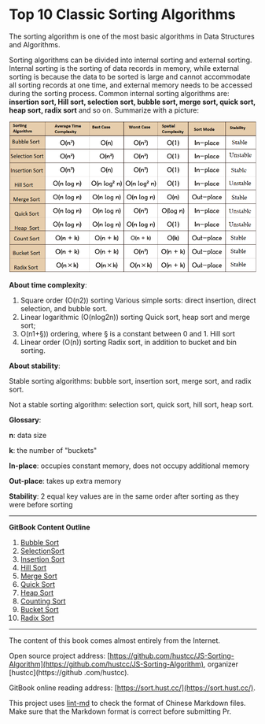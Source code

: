 # Top 10 Classic Sorting Algorithms


The sorting algorithm is one of the most basic algorithms in Data Structures and Algorithms.

Sorting algorithms can be divided into internal sorting and external sorting. Internal sorting is the sorting of data records in memory, while external sorting is because the data to be sorted is large and cannot accommodate all sorting records at one time, and external memory needs to be accessed during the sorting process. Common internal sorting algorithms are: **insertion sort, Hill sort, selection sort, bubble sort, merge sort, quick sort, heap sort, radix sort** and so on. Summarize with a picture:

![Top Ten Classic Sorting Algorithms Overview Screenshot](res/read.png.png)


**About time complexity**:

1. Square order (O(n2)) sorting
Various simple sorts: direct insertion, direct selection, and bubble sort.
2. Linear logarithmic (O(nlog2n)) sorting
Quick sort, heap sort and merge sort;
3. O(n1+§)) ordering, where § is a constant between 0 and 1.
    Hill sort
4. Linear order (O(n)) sorting
Radix sort, in addition to bucket and bin sorting.


**About stability**:

Stable sorting algorithms: bubble sort, insertion sort, merge sort, and radix sort.

Not a stable sorting algorithm: selection sort, quick sort, hill sort, heap sort.


**Glossary**:

**n**: data size

**k**: the number of "buckets"

**In-place**: occupies constant memory, does not occupy additional memory

**Out-place**: takes up extra memory

**Stability**: 2 equal key values ​​are in the same order after sorting as they were before sorting

----


**GitBook Content Outline**

1. [Bubble Sort](1.bubbleSort.md)
2. [SelectionSort](2.selectionSort.md)
3. [Insertion Sort](3.insertionSort.md)
4. [Hill Sort](4.shellSort.md)
5. [Merge Sort](5.mergeSort.md)
6. [Quick Sort](6.quickSort.md)
7. [Heap Sort](7.heapSort.md)
8. [Counting Sort](8.countingSort.md)
9. [Bucket Sort](9.bucketSort.md)
10. [Radix Sort](10.radixSort.md)

----

The content of this book comes almost entirely from the Internet.

Open source project address: [https://github.com/hustcc/JS-Sorting-Algorithm](https://github.com/hustcc/JS-Sorting-Algorithm), organizer [hustcc](https://github .com/hustcc).

GitBook online reading address: [https://sort.hust.cc/](https://sort.hust.cc/).

This project uses [lint-md](https://github.com/hustcc/lint-md) to check the format of Chinese Markdown files. Make sure that the Markdown format is correct before submitting Pr.

